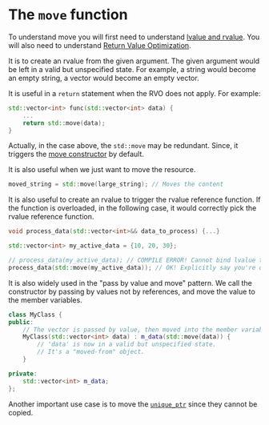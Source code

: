 # The `move` function

To understand move you will first need to understand [lvalue and rvalue](lvalue_vs_rvalue.md).
You will also need to understand [Return Value Optimization](rvo.md).

It is to create an rvalue from the given argument.
The given argument would be left in a valid but unspecified state.
For example, a string would become an empty string, a vector would become an empty vector.

It is useful in a `return` statement when the RVO does not apply.
For example:

```cpp
std::vector<int> func(std::vector<int> data) {
    ...
    return std::move(data);
}
```
Actually, in the case above, the `std::move` may be redundant.
Since, it triggers the [move constructor](move_constructor.md) by default.

It is also useful when we just want to move the resource.

```cpp
moved_string = std::move(large_string); // Moves the content
```

It is also useful to create an rvalue to trigger the rvalue reference function.
If the function is overloaded, in the following case, it would correctly pick
the rvalue reference function.

```cpp
void process_data(std::vector<int>&& data_to_process) {...}

std::vector<int> my_active_data = {10, 20, 30};

// process_data(my_active_data); // COMPILE ERROR! Cannot bind lvalue to rvalue reference.
process_data(std::move(my_active_data)); // OK! Explicitly say you're done with my_active_data.
```

It is also widely used in the "pass by value and move" pattern.
We call the constructor by passing by values not by references, and move the value to the member variables.

```cpp
class MyClass {
public:
    // The vector is passed by value, then moved into the member variable.
    MyClass(std::vector<int> data) : m_data(std::move(data)) {
        // 'data' is now in a valid but unspecified state.
        // It's a "moved-from" object.
    }

private:
    std::vector<int> m_data;
};

```

Another important use case is to move the [`unique_ptr`](pointers.md) since they cannot be copied.

